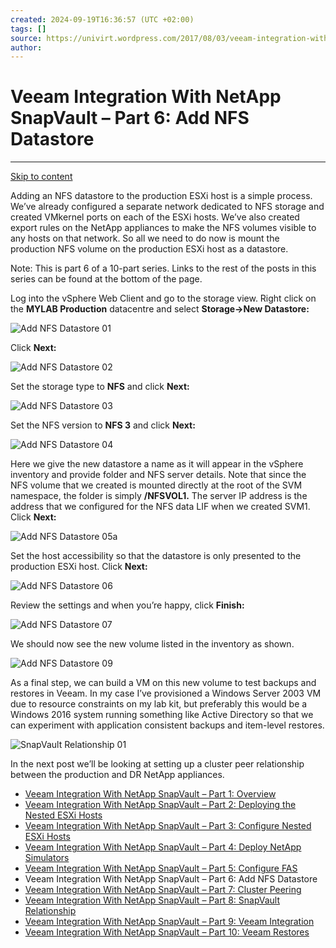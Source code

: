 ```yaml
---
created: 2024-09-19T16:36:57 (UTC +02:00)
tags: []
source: https://univirt.wordpress.com/2017/08/03/veeam-integration-with-netapp-snapvault-part-6-add-nfs-datastore/
author: 
---
```


# Veeam Integration With NetApp SnapVault – Part 6: Add NFS Datastore

---
[Skip to content](https://univirt.wordpress.com/2017/08/03/veeam-integration-with-netapp-snapvault-part-6-add-nfs-datastore/#content)

Adding an NFS datastore to the production ESXi host is a simple process. We’ve already configured a separate network dedicated to NFS storage and created VMkernel ports on each of the ESXi hosts. We’ve also created export rules on the NetApp appliances to make the NFS volumes visible to any hosts on that network. So all we need to do now is mount the production NFS volume on the production ESXi host as a datastore.

Note: This is part 6 of a 10-part series. Links to the rest of the posts in this series can be found at the bottom of the page.

Log into the vSphere Web Client and go to the storage view. Right click on the **MYLAB Production** datacentre and select **Storage->New Datastore:**

![Add NFS Datastore 01](https://univirt.wordpress.com/wp-content/uploads/2017/05/add-nfs-datastore-011.jpg?w=809)

Click **Next:**

![Add NFS Datastore 02](https://univirt.wordpress.com/wp-content/uploads/2017/05/add-nfs-datastore-021.jpg?w=809)

Set the storage type to **NFS** and click **Next:**

![Add NFS Datastore 03](https://univirt.wordpress.com/wp-content/uploads/2017/05/add-nfs-datastore-03.jpg?w=809)

Set the NFS version to **NFS 3** and click **Next:**

![Add NFS Datastore 04](https://univirt.wordpress.com/wp-content/uploads/2017/05/add-nfs-datastore-04.jpg?w=809)

Here we give the new datastore a name as it will appear in the vSphere inventory and provide folder and NFS server details. Note that since the NFS volume that we created is mounted directly at the root of the SVM namespace, the folder is simply **/NFSVOL1.** The server IP address is the address that we configured for the NFS data LIF when we created SVM1. Click **Next:**

![Add NFS Datastore 05a](https://univirt.wordpress.com/wp-content/uploads/2017/05/add-nfs-datastore-05a.jpg?w=809)

Set the host accessibility so that the datastore is only presented to the production ESXi host. Click **Next:**

![Add NFS Datastore 06](https://univirt.wordpress.com/wp-content/uploads/2017/05/add-nfs-datastore-06.jpg?w=809)

Review the settings and when you’re happy, click **Finish:**

![Add NFS Datastore 07](https://univirt.wordpress.com/wp-content/uploads/2017/05/add-nfs-datastore-071.jpg?w=809)

We should now see the new volume listed in the inventory as shown.

![Add NFS Datastore 09](https://univirt.wordpress.com/wp-content/uploads/2017/05/add-nfs-datastore-09.jpg?w=809)

As a final step, we can build a VM on this new volume to test backups and restores in Veeam. In my case I’ve provisioned a Windows Server 2003 VM due to resource constraints on my lab kit, but preferably this would be a Windows 2016 system running something like Active Directory so that we can experiment with application consistent backups and item-level restores.

![SnapVault Relationship 01](https://univirt.wordpress.com/wp-content/uploads/2017/05/snapvault-relationship-01.jpg?w=809)

In the next post we’ll be looking at setting up a cluster peer relationship between the production and DR NetApp appliances.

-   [Veeam Integration With NetApp SnapVault – Part 1: Overview](https://univirt.wordpress.com/2017/08/03/veeam-integration-with-netapp-snapvault-part-1-overview/)
-   [Veeam Integration With NetApp SnapVault – Part 2: Deploying the Nested ESXi Hosts](https://univirt.wordpress.com/2017/08/03/veeam-integration-with-netapp-snapvault-part-2-deploying-the-nested-esxi-hosts/)
-   [Veeam Integration With NetApp SnapVault – Part 3: Configure Nested ESXi Hosts](https://univirt.wordpress.com/2017/08/03/veeam-integration-with-netapp-snapvault-part-3-configure-nested-esxi-hosts/)
-   [Veeam Integration With NetApp SnapVault – Part 4: Deploy NetApp Simulators](https://univirt.wordpress.com/2017/08/03/veeam-integration-with-netapp-snapvault-part-4-deploy-netapp-simulators/)
-   [Veeam Integration With NetApp SnapVault – Part 5: Configure FAS](https://univirt.wordpress.com/2017/08/03/veeam-integration-with-netapp-snapvault-part-5-configure-fas/)
-   Veeam Integration With NetApp SnapVault – Part 6: Add NFS Datastore
-   [Veeam Integration With NetApp SnapVault – Part 7: Cluster Peering](https://univirt.wordpress.com/2017/08/03/veeam-integration-with-netapp-snapvault-part-7-cluster-peering/)
-   [Veeam Integration With NetApp SnapVault – Part 8: SnapVault Relationship](https://univirt.wordpress.com/2017/08/03/veeam-integration-with-netapp-snapvault-part-8-snapvault-relationship/)
-   [Veeam Integration With NetApp SnapVault – Part 9: Veeam Integration](https://univirt.wordpress.com/2017/08/03/veeam-integration-with-netapp-snapvault-part-9-veeam-integration/)
-   [Veeam Integration With NetApp SnapVault – Part 10: Veeam Restores](https://univirt.wordpress.com/2017/08/03/veeam-integration-with-netapp-snapvault-part-10-veeam-restores/)
